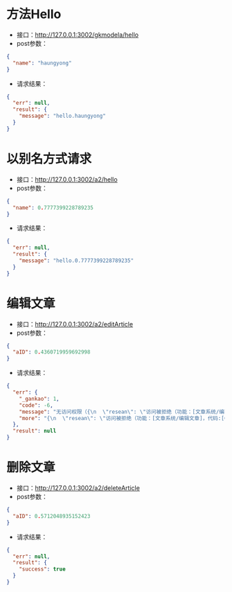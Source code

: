 # 方法Hello #- 接口：http://127.0.0.1:3002/gkmodela/hello- post参数：```json{
  "name": "haungyong"
}```- 请求结果：```json{
  "err": null,
  "result": {
    "message": "hello.haungyong"
  }
}```
# 以别名方式请求 #- 接口：http://127.0.0.1:3002/a2/hello- post参数：```json{
  "name": 0.7777399228789235
}```- 请求结果：```json{
  "err": null,
  "result": {
    "message": "hello.0.7777399228789235"
  }
}```
# 编辑文章 #- 接口：http://127.0.0.1:3002/a2/editArticle- post参数：```json{
  "aID": 0.4360719959692998
}```- 请求结果：```json{
  "err": {
    "_gankao": 1,
    "code": -6,
    "message": "无访问权限（{\n  \"resean\": \"访问被拒绝（功能：[文章系统/编辑文章]，代码:[GKModelA.editArticle]，原因：未授权）\"\n}）",
    "more": "{\n  \"resean\": \"访问被拒绝（功能：[文章系统/编辑文章]，代码:[GKModelA.editArticle]，原因：未授权）\"\n}"
  },
  "result": null
}```
# 删除文章 #- 接口：http://127.0.0.1:3002/a2/deleteArticle- post参数：```json{
  "aID": 0.5712048935152423
}```- 请求结果：```json{
  "err": null,
  "result": {
    "success": true
  }
}```